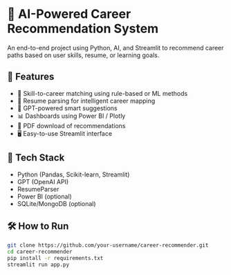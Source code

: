 # 🚀 AI-Powered Career Recommendation System

An end-to-end project using Python, AI, and Streamlit to recommend career paths based on user skills, resume, or learning goals.

## 🔧 Features
- 🧠 Skill-to-career matching using rule-based or ML methods
- 📄 Resume parsing for intelligent career mapping
- 🤖 GPT-powered smart suggestions
- 📊 Dashboards using Power BI / Plotly
- 🧾 PDF download of recommendations
- 🖥️ Easy-to-use Streamlit interface

## 🧰 Tech Stack
- Python (Pandas, Scikit-learn, Streamlit)
- GPT (OpenAI API)
- ResumeParser
- Power BI (optional)
- SQLite/MongoDB (optional)

## 🛠️ How to Run
```bash
git clone https://github.com/your-username/career-recommender.git
cd career-recommender
pip install -r requirements.txt
streamlit run app.py
```
